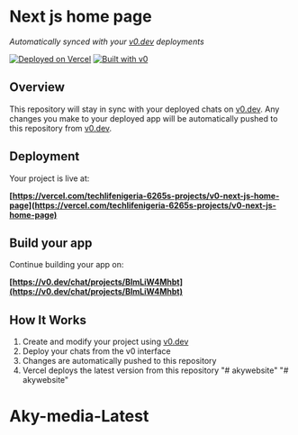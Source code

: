 # Next js home page

*Automatically synced with your [v0.dev](https://v0.dev) deployments*

[![Deployed on Vercel](https://img.shields.io/badge/Deployed%20on-Vercel-black?style=for-the-badge&logo=vercel)](https://vercel.com/techlifenigeria-6265s-projects/v0-next-js-home-page)
[![Built with v0](https://img.shields.io/badge/Built%20with-v0.dev-black?style=for-the-badge)](https://v0.dev/chat/projects/BlmLiW4Mhbt)

## Overview

This repository will stay in sync with your deployed chats on [v0.dev](https://v0.dev).
Any changes you make to your deployed app will be automatically pushed to this repository from [v0.dev](https://v0.dev).

## Deployment

Your project is live at:

**[https://vercel.com/techlifenigeria-6265s-projects/v0-next-js-home-page](https://vercel.com/techlifenigeria-6265s-projects/v0-next-js-home-page)**

## Build your app

Continue building your app on:

**[https://v0.dev/chat/projects/BlmLiW4Mhbt](https://v0.dev/chat/projects/BlmLiW4Mhbt)**

## How It Works

1. Create and modify your project using [v0.dev](https://v0.dev)
2. Deploy your chats from the v0 interface
3. Changes are automatically pushed to this repository
4. Vercel deploys the latest version from this repository
"# akywebsite" 
"# akywebsite" 
# Aky-media-Latest
